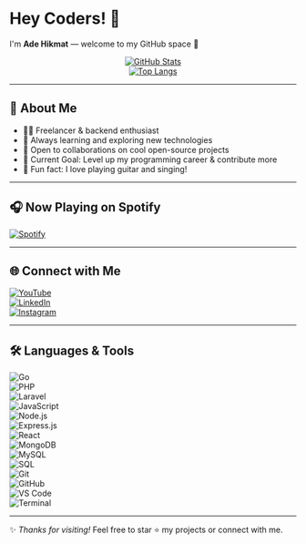 # Hey Coders! 👋  

I'm **Ade Hikmat** — welcome to my GitHub space 🚀  

<div align="center">
  
[![GitHub Stats](https://github-readme-stats.vercel.app/api?username=adehikmatfr&show_icons=true&theme=tokyonight)](https://github.com/adehikmatfr)  
[![Top Langs](https://github-readme-stats.vercel.app/api/top-langs/?username=adehikmatfr&layout=compact&theme=tokyonight)](https://github.com/adehikmatfr)

</div>

---

## 🌟 About Me

- 🦸‍♂️ Freelancer & backend enthusiast  
- 🌱 Always learning and exploring new technologies  
- 🤝 Open to collaborations on cool open-source projects  
- 🥅 Current Goal: Level up my programming career & contribute more  
- 🎸 Fun fact: I love playing guitar and singing!  

---

## 🎧 Now Playing on Spotify  

[![Spotify](https://novatorem.adehikmatfr.vercel.app/api/spotify)](https://open.spotify.com/user/313uxdeb7kltxkjfyvngcd3p4bzy)  

---

## 🌐 Connect with Me  

[![YouTube](https://img.shields.io/badge/YouTube-red?style=for-the-badge&logo=youtube&logoColor=white)](YOUTUBE_LINK)  
[![LinkedIn](https://img.shields.io/badge/LinkedIn-blue?style=for-the-badge&logo=linkedin&logoColor=white)](https://www.linkedin.com/in/adehikmat)  
[![Instagram](https://img.shields.io/badge/Instagram-purple?style=for-the-badge&logo=instagram&logoColor=white)](INSTAGRAM_LINK)  

---

## 🛠️ Languages & Tools  

![Go](https://img.shields.io/badge/Go-blue?style=flat&logo=go&logoColor=white)  
![PHP](https://img.shields.io/badge/PHP-777BB4?style=flat&logo=php&logoColor=white)  
![Laravel](https://img.shields.io/badge/Laravel-FF2D20?style=flat&logo=laravel&logoColor=white)  
![JavaScript](https://img.shields.io/badge/JavaScript-F7DF1E?style=flat&logo=javascript&logoColor=black)  
![Node.js](https://img.shields.io/badge/Node.js-43853D?style=flat&logo=node.js&logoColor=white)  
![Express.js](https://img.shields.io/badge/Express.js-404D59?style=flat)  
![React](https://img.shields.io/badge/React-20232A?style=flat&logo=react&logoColor=61DAFB)  
![MongoDB](https://img.shields.io/badge/MongoDB-4EA94B?style=flat&logo=mongodb&logoColor=white)  
![MySQL](https://img.shields.io/badge/MySQL-005C84?style=flat&logo=mysql&logoColor=white)  
![SQL](https://img.shields.io/badge/SQL-blue?style=flat&logo=database&logoColor=white)  
![Git](https://img.shields.io/badge/Git-F05033?style=flat&logo=git&logoColor=white)  
![GitHub](https://img.shields.io/badge/GitHub-181717?style=flat&logo=github&logoColor=white)  
![VS Code](https://img.shields.io/badge/VS_Code-0078d7?style=flat&logo=visual-studio-code&logoColor=white)  
![Terminal](https://img.shields.io/badge/Terminal-black?style=flat&logo=windows-terminal&logoColor=white)  

---

✨ _Thanks for visiting!_ Feel free to star ⭐ my projects or connect with me.  
